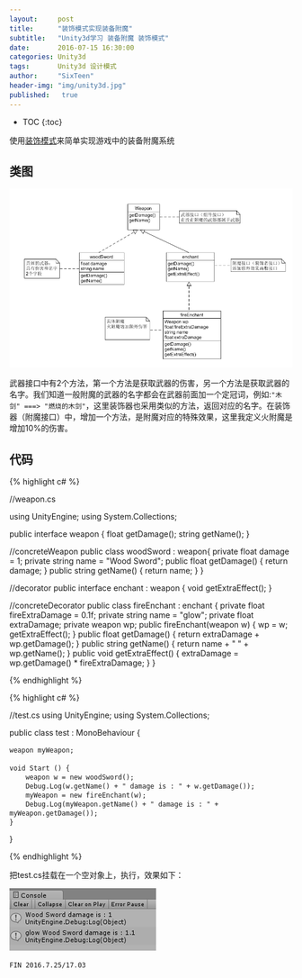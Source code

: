 ```yaml
---
layout:     post
title:      "装饰模式实现装备附魔"
subtitle:   "Unity3d学习 装备附魔 装饰模式"
date:       2016-07-15 16:30:00
categories: Unity3d
tags:       Unity3d 设计模式
author:     "SixTeen"
header-img: "img/unity3d.jpg"
published:   true
---
```


* TOC
{:toc}


使用[装饰模式](/DesignPattern/design_pattern_3)来简单实现游戏中的装备附魔系统

## 类图

![class_1](/img/unity3d/daylearning/7.15/class.png)

武器接口中有2个方法，第一个方法是获取武器的伤害，另一个方法是获取武器的名字。我们知道一般附魔的武器的名字都会在武器前面加一个定冠词，例如:```"木剑" ===> "燃烧的木剑"```，这里装饰器也采用类似的方法，返回对应的名字。在装饰器（附魔接口）中，增加一个方法，是附魔对应的特殊效果，这里我定义火附魔是增加10%的伤害。

## 代码

{% highlight c# %}

//weapon.cs

using UnityEngine;
using System.Collections;

public interface weapon {
    float getDamage();
    string getName();
}

//concreteWeapon
public class woodSword : weapon{
    private float damage = 1;
    private string name = "Wood Sword";
    public float getDamage() {
        return damage;
    }
    public string getName() {
        return name;
    }
}

//decorator
public interface enchant : weapon {
    void getExtraEffect();
}

//concreteDecorator
public class fireEnchant : enchant {
    private float fireExtraDamage = 0.1f;
    private string name = "glow";
    private float extraDamage;
    private weapon wp;
    public fireEnchant(weapon w) {
        wp = w;
        getExtraEffect();
    }
    public float getDamage() {
        return extraDamage + wp.getDamage();
    }
    public string getName() {
        return name + " " + wp.getName();
    }
    public void getExtraEffect() {
        extraDamage = wp.getDamage() * fireExtraDamage;
    }
}

{% endhighlight %}

{% highlight c# %}

//test.cs
using UnityEngine;
using System.Collections;

public class test : MonoBehaviour {

    weapon myWeapon;

    void Start () {
        weapon w = new woodSword();
        Debug.Log(w.getName() + " damage is : " + w.getDamage());
        myWeapon = new fireEnchant(w);
        Debug.Log(myWeapon.getName() + " damage is : " + myWeapon.getDamage());
    }
}

{% endhighlight %}

把test.cs挂载在一个空对象上，执行，效果如下：

![result](/img/unity3d/daylearning/7.15/result.png)

    FIN 2016.7.25/17.03